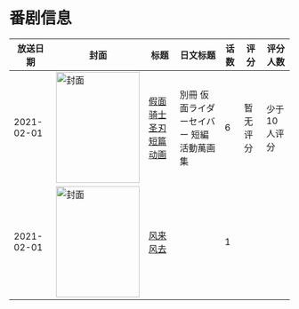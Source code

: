 # 番剧信息

|放送日期|封面|标题|日文标题|话数|评分|评分人数|
|---|---|---|---|---|---|---|
|2021-02-01|<img src="https://lain.bgm.tv/pic/cover/c/a3/a8/446202_dr26W.jpg" alt="封面" style="width:150px;height:200px;object-fit:cover;">|[假面骑士圣刃短篇动画](https://bangumi.tv/subject/446202)|別冊 仮面ライダーセイバー 短編活動萬画集|6|暂无评分|少于10人评分|
|2021-02-01|<img src="https://lain.bgm.tv/pic/cover/c/90/40/333886_aR5tW.jpg" alt="封面" style="width:150px;height:200px;object-fit:cover;">|[风来风去](https://bangumi.tv/subject/333886)||1|||
